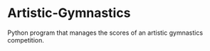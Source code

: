 # Artistic-Gymnastics
 Python program that manages the scores of an artistic gymnastics competition.
